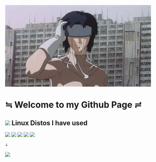<img src="/gitsshub.jpeg" alt="banner" />

# ≒ Welcome to my Github Page ≓

## <img src="https://img.shields.io/badge/Linux-FCC624?logo=Linux&logoColor=FFFAFA&style=FLatSquare" /> Linux Distos I have used

<img src="https://img.shields.io/badge/Pop!_OS-48B9C7?logo=Pop!_OS&logoColor=FFFAFA&style=ShieldStyle" /> <img src="https://img.shields.io/badge/Mint-87CF3E?logo=Linuxmint&logoColor=FFFAFA&style=ShieldStyle" /> <img src="https://img.shields.io/badge/Manjaro-35BF5C?logo=Manjaro&logoColor=FFFAFA&style=ShieldStyle" /> <img src="https://img.shields.io/badge/Gentoo-54487A?logo=Gentoo&logoColor=FFFAFA&style=ShieldStyle" /> <img src="https://img.shields.io/badge/Debian-A81D33?logo=Debian&logoColor=FFFAFA&style=ShieldStyle" />

⍭

<img
  src="https://github-readme-stats.vercel.app/api?username=sodadeorange&count_private=true&title_color=8B008B&icon_color=9370DB&text_color=BA55D3&custom_title=sodadeorange's+GitHub+Stats&show_icons=true"
/>
